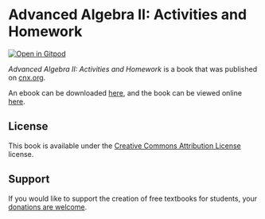 # Advanced Algebra II: Activities and Homework

[![Open in Gitpod](https://gitpod.io/button/open-in-gitpod.svg)](https://gitpod.io/from-referrer/)

_Advanced Algebra II: Activities and Homework_ is a book that was published on [cnx.org](https://cnx.org/).

An ebook can be downloaded [here](https://github.com/cnx-user-books/cnxbook-advanced-algebra-ii-activities-and-homework/releases/latest), and the book can be viewed online [here](https://github.com/cnx-user-books/cnxbook-advanced-algebra-ii-activities-and-homework/releases/latest).

## License
This book is available under the [Creative Commons Attribution License](./LICENSE) license.

## Support
If you would like to support the creation of free textbooks for students, your [donations are welcome](https://riceconnect.rice.edu/donation/support-openstax-banner).
